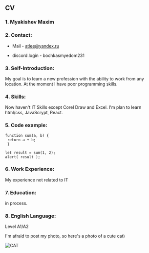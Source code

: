## **CV**
### 1. Myakishev Maxim

### 2. Contact:

+ Mail - atlee@yandex.ru 

+ discord.login - bochkasmyedom231 

### 3. Self-Introduction:
 My goal is to learn a new profession with the ability to work from any location. At the moment I have poor programming skills.

### 4. Skills:
 Now haven't IT Skills except Corel Draw and Excel.  I'm plan to learn html/css, JavaScrypt, React. 

### 5. Code example:

    function sum(a, b) {
     return a + b;
     }

    let result = sum(1, 2);
    alert( result );


### 6. Work Experience:
 My experience not related to IT

### 7. Education:
 in process.

### 8. English Language:
 Level A1/A2 

I'm afraid to post my photo, so here's a photo of a cute cat)

![CAT](https://i.imgur.com/mJBYIcu.png)